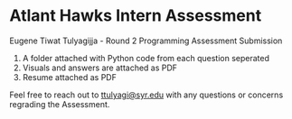 # Atlant Hawks Intern Assessment
Eugene Tiwat Tulyagijja - Round 2 Programming Assessment Submission

1. A folder attached with Python code from each question seperated
2. Visuals and answers are attached as PDF
3. Resume attached as PDF

Feel free to reach out to ttulyagi@syr.edu with any questions or concerns regrading the Assessment.
